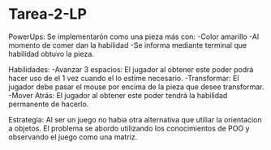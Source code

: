 # Tarea-2-LP

PowerUps: Se implementarón como una pieza más con:
  -Color amarillo 
  -Al momento de comer dan la habilidad
  -Se informa mediante terminal que habilidad obtuvo la pieza.
  
  Habilidades:
    -Avanzar 3 espacios: El jugador al obtener este poder podrá hacer uso de el 1 vez cuando el lo estime necesario.
    -Transformar: El jugador debe pasar el mouse por encima de la pieza que desee transformar.
    -Mover Atrás: El jugador al obtener este poder tendrá la habilidad permanente de hacerlo.
  
  
Estrategia: Al ser un juego no habia otra alternativa que utiliar la orientacion a objetos. El problema se abordo utilizando los conocimientos de POO y observando el juego como una matriz.
